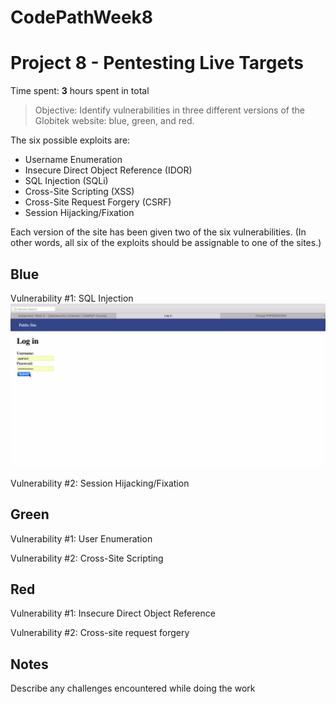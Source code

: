 # CodePathWeek8

# Project 8 - Pentesting Live Targets

Time spent: **3** hours spent in total

> Objective: Identify vulnerabilities in three different versions of the Globitek website: blue, green, and red.

The six possible exploits are:
* Username Enumeration
* Insecure Direct Object Reference (IDOR)
* SQL Injection (SQLi)
* Cross-Site Scripting (XSS)
* Cross-Site Request Forgery (CSRF)
* Session Hijacking/Fixation

Each version of the site has been given two of the six vulnerabilities. (In other words, all six of the exploits should be assignable to one of the sites.)

## Blue

Vulnerability #1: SQL Injection
<img src="https://github.com/sk8wt/CodePathWeek8/blob/master/BlueSession.gif" width="800">

Vulnerability #2: Session Hijacking/Fixation


## Green

Vulnerability #1: User Enumeration

Vulnerability #2: Cross-Site Scripting


## Red

Vulnerability #1: Insecure Direct Object Reference

Vulnerability #2: Cross-site request forgery


## Notes

Describe any challenges encountered while doing the work


